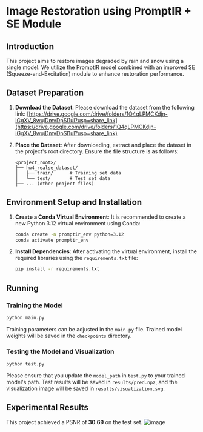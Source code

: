 # Image Restoration using PromptIR + SE Module
## Introduction

This project aims to restore images degraded by rain and snow using a single model. We utilize the PromptIR model combined with an improved SE (Squeeze-and-Excitation) module to enhance restoration performance.

## Dataset Preparation

1.  **Download the Dataset**:
    Please download the dataset from the following link:
    [https://drive.google.com/drive/folders/1Q4qLPMCKdjn-iGgXV_8wujDmvDpSI1ul?usp=share_link](https://drive.google.com/drive/folders/1Q4qLPMCKdjn-iGgXV_8wujDmvDpSI1ul?usp=share_link)

2.  **Place the Dataset**:
    After downloading, extract and place the dataset in the project's root directory. Ensure the file structure is as follows:

    ```
    <project_root>/
    ├── hw4_realse_dataset/
    │   ├── train/      # Training set data
    │   └── test/       # Test set data
    ├── ... (other project files)
    ```

## Environment Setup and Installation

1.  **Create a Conda Virtual Environment**:
    It is recommended to create a new Python 3.12 virtual environment using Conda:
    ```bash
    conda create -n promptir_env python=3.12
    conda activate promptir_env
    ```

2.  **Install Dependencies**:
    After activating the virtual environment, install the required libraries using the `requirements.txt` file:
    ```bash
    pip install -r requirements.txt
    ```

## Running

### Training the Model
```bash
python main.py
```
Training parameters can be adjusted in the `main.py` file. Trained model weights will be saved in the `checkpoints` directory.

### Testing the Model and Visualization
```bash
python test.py
```
Please ensure that you update the `model_path` in `test.py` to your trained model's path. Test results will be saved in `results/pred.npz`, and the visualization image will be saved in `results/visualization.svg`.

## Experimental Results

This project achieved a PSNR of **30.69** on the test set.
![image](https://github.com/user-attachments/assets/a117865c-df49-4baf-9a55-f212240be5a9)




